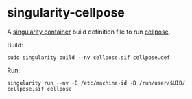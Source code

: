 # singularity-cellpose

A [singularity container](https://github.com/sylabs/singularity) build definition file to run [cellpose](https://github.com/MouseLand/cellpose). 

Build:

`sudo singularity build --nv cellpose.sif cellpose.def`

Run:

`singularity run --nv -B /etc/machine-id -B /run/user/$UID/ cellpose.sif cellpose`

